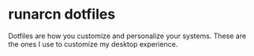 # runarcn dotfiles
Dotfiles are how you customize and personalize your systems. These are the ones I use to customize my desktop experience. 




